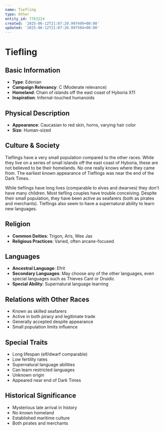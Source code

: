```yaml
---
name: Tiefling
type: Other
entity_id: 7763224
created: '2025-06-12T21:07:20.997499+00:00'
updated: '2025-06-12T21:07:20.997504+00:00'
---
```


# Tiefling

## Basic Information
- **Type**: Edenian
- **Campaign Relevancy**: C (Moderate relevance)
- **Homeland**: Chain of islands off the east coast of Hyboria X11
- **Inspiration**: Infernal-touched humanoids

## Physical Description
- **Appearance**: Caucasian to red skin, horns, varying hair color
- **Size**: Human-sized

## Culture & Society
Tieflings have a very small population compared to the other races. While they live on a series of small islands off the east coast of Hyboria, these are not believed to be their homelands. No one really knows where they came from. The earliest known appearance of Tieflings was near the end of the Dark Times.

While tieflings have long lives (comparable to elves and dwarves) they don't have many children. Most tiefling couples have trouble conceiving. Despite their small population, they have been active as seafarers (both as pirates and merchants). Tieflings also seem to have a supernatural ability to learn new languages.

## Religion
- **Common Deities**: Trigon, Aris, Wee Jas
- **Religious Practices**: Varied, often arcane-focused

## Languages
- **Ancestral Language**: Efrit
- **Secondary Languages**: May choose any of the other languages, even special languages such as Thieves Cant or Druidic
- **Special Ability**: Supernatural language learning

## Relations with Other Races
- Known as skilled seafarers
- Active in both piracy and legitimate trade
- Generally accepted despite appearance
- Small population limits influence

## Special Traits
- Long lifespan (elf/dwarf comparable)
- Low fertility rates
- Supernatural language abilities
- Can learn restricted languages
- Unknown origin
- Appeared near end of Dark Times

## Historical Significance
- Mysterious late arrival in history
- No known homeland
- Established maritime culture
- Both pirates and merchants